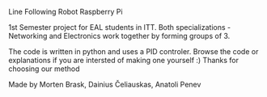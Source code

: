 Line Following Robot Raspberry Pi 

1st Semester project for EAL students in ITT. Both specializations - Networking and Electronics work together by forming groups of 3.

The code is written in python and uses a PID controler.
Browse the code or explanations if you are intersted of making one yourself :) 
Thanks for choosing our method

Made by Morten Brask, Dainius Čeliauskas, Anatoli Penev